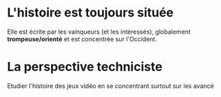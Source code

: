 # L'histoire est toujours située
Elle est écrite par les vainqueurs (et les intéressés), globalement **trompeuse/orienté** et est concentrée sur l'Occident.

# La perspective techniciste
Etudier l'histoire des jeux vidéo en se concentrant surtout sur les avancé